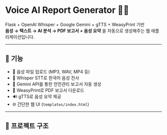 # Voice AI Report Generator 🎤📄

Flask + OpenAI Whisper + Google Gemini + gTTS + WeasyPrint 기반  
**음성 → 텍스트 → AI 분석 → PDF 보고서 + 음성 요약** 을 자동으로 생성해주는 웹 애플리케이션입니다.

---

## 🚀 기능
- 🎤 음성 파일 업로드 (MP3, WAV, MP4 등)
- 📝 Whisper STT로 한국어 음성 전사
- 🤖 Gemini API를 통한 안전관리 보고서 자동 생성
- 📄 WeasyPrint로 PDF 보고서 다운로드
- 🔊 gTTS로 음성 요약 제공
- 🌐 간단한 웹 UI (`templates/index.html`)

---

## 📂 프로젝트 구조

